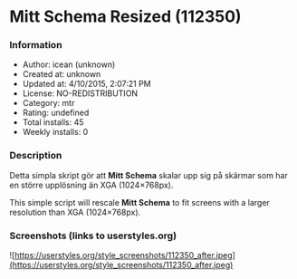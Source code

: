 # Mitt Schema Resized (112350)

### Information
- Author: icean (unknown)
- Created at: unknown
- Updated at: 4/10/2015, 2:07:21 PM
- License: NO-REDISTRIBUTION
- Category: mtr
- Rating: undefined
- Total installs: 45
- Weekly installs: 0


### Description
<p>Detta simpla skript gör att <b>Mitt Schema</b> skalar upp sig på skärmar som har en större upplösning än XGA (1024×768px).</p>

<p>This simple script will rescale <b>Mitt Schema</b> to fit screens with a larger resolution than XGA (1024×768px).</p>


### Screenshots (links to userstyles.org)
![https://userstyles.org/style_screenshots/112350_after.jpeg](https://userstyles.org/style_screenshots/112350_after.jpeg)



